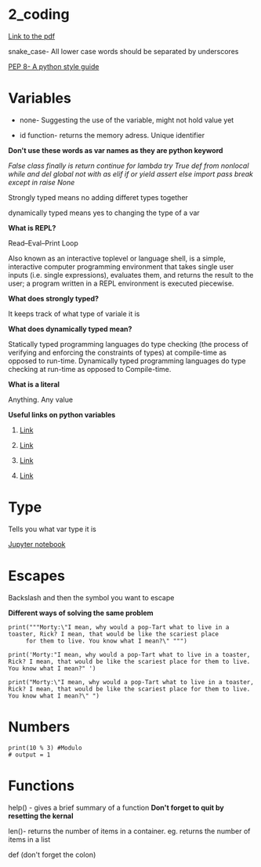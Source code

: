 # 2_coding

[Link to the pdf](https://learningcentral.cf.ac.uk/bbcswebdav/pid-4448826-dt-content-rid-7828721_2/courses/1718-CM6114/2_Coding.pdf)


snake_case- All lower case words should be separated by underscores

[PEP 8- A python style guide](https://www.python.org/dev/peps/pep-0008/)



# Variables

- none- Suggesting the use of the variable, might not hold  value yet

- id function- returns the memory adress. Unique identifier

**Don't use these words as var names as they are python keyword**

*False class finally is return
continue for lambda try True
def from nonlocal while and
del global not with as
elif if or yield assert
else import pass break except
in raise None*

Strongly typed means no adding differet types together

dynamically typed means yes to changing the type of a var

**What is REPL?**

Read–Eval–Print Loop

Also known as an interactive toplevel or language shell, is a simple, interactive computer programming environment that takes single user inputs (i.e. single expressions), evaluates them, and returns the result to the user; a program written in a REPL environment is executed piecewise.

**What does strongly typed?**

It keeps track of what type of variale it is

**What does dynamically typed mean?**

Statically typed programming languages do type checking (the process of verifying and enforcing the constraints of types) at compile-time as opposed to run-time. Dynamically typed programming languages do type checking at run-time as opposed to Compile-time.

**What is a literal**

Anything. Any value

**Useful links on python variables**
1)  [Link](http://python.net/~goodger/projects/pycon/2007/idiomatic/handout.html#other-languages-have-variables)

2)  [Link](http://anh.cs.luc.edu/python/hands-on/3.1/handsonHtml/variables.html)

3)  [Link](http://foobarnbaz.com/2012/07/08/understanding-python-variables/)

4)  [Link](http://www.diveintopython.net/native_data_types/declaring_variables.html)

# Type

Tells you what var type it is

[Jupyter notebook](http://localhost:8888/notebooks/My_code/Types.ipynb)

# Escapes

Backslash and then the symbol you want to escape


**Different ways of solving the same problem**
```
print("""Morty:\"I mean, why would a pop-Tart what to live in a toaster, Rick? I mean, that would be like the scariest place
     for them to live. You know what I mean?\" """)

print('Morty:"I mean, why would a pop-Tart what to live in a toaster, Rick? I mean, that would be like the scariest place for them to live. You know what I mean?" ')

print("Morty:\"I mean, why would a pop-Tart what to live in a toaster, Rick? I mean, that would be like the scariest place for them to live. You know what I mean?\" ")
```
# Numbers

```
print(10 % 3) #Modulo
# output = 1
```
# Functions

help() - gives a brief summary of a function **Don't forget to quit by resetting the kernal**

len()- returns the number of items in a container. eg. returns the number of items in a list

def (don't forget the colon)
